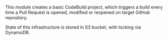 This module creates a basic CodeBuild project, which triggers a build every time a Pull Request is opened, modified or reopened on target GitHub repository.

State of this infrastructure is stored in S3 bucket, with locking via DynamoDB.
